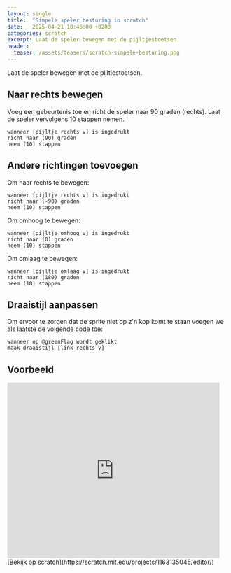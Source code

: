 ```yaml
---
layout: single
title:  "Simpele speler besturing in scratch"
date:   2025-04-21 10:46:00 +0200
categories: scratch
excerpt: Laat de speler bewegen met de pijltjestoetsen.
header:
  teaser: /assets/teasers/scratch-simpele-besturing.png
---
```


Laat de speler bewegen met de pijltjestoetsen.

## Naar rechts bewegen

Voeg een gebeurtenis toe en richt de speler naar 90 graden (rechts). Laat de speler vervolgens 10 stappen nemen.

```scratch
wanneer [pijltje rechts v] is ingedrukt
richt naar (90) graden
neem (10) stappen
```

## Andere richtingen toevoegen

Om naar rechts te bewegen:

```scratch
wanneer [pijltje rechts v] is ingedrukt
richt naar (-90) graden
neem (10) stappen
```

Om omhoog te bewegen:
```scratch
wanneer [pijltje omhoog v] is ingedrukt
richt naar (0) graden
neem (10) stappen
```

Om omlaag te bewegen:
```scratch
wanneer [pijltje omlaag v] is ingedrukt
richt naar (180) graden
neem (10) stappen
```

## Draaistijl aanpassen

Om ervoor te zorgen dat de sprite niet op z'n kop komt te staan voegen we als laatste de volgende code toe:

```scratch
wanneer op @greenFlag wordt geklikt
maak draaistijl [link-rechts v]
```

## Voorbeeld

<iframe src="https://scratch.mit.edu/projects/1163135045/embed" allowtransparency="true" width="485" height="402" frameborder="0" scrolling="no" allowfullscreen></iframe>
[Bekijk op scratch](https://scratch.mit.edu/projects/1163135045/editor/)